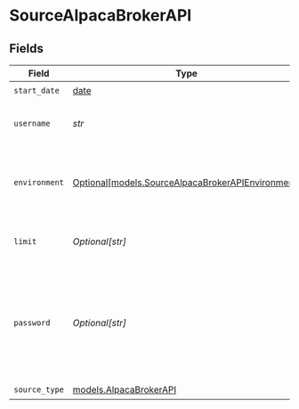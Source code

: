 # SourceAlpacaBrokerAPI


## Fields

| Field                                                                                                          | Type                                                                                                           | Required                                                                                                       | Description                                                                                                    |
| -------------------------------------------------------------------------------------------------------------- | -------------------------------------------------------------------------------------------------------------- | -------------------------------------------------------------------------------------------------------------- | -------------------------------------------------------------------------------------------------------------- |
| `start_date`                                                                                                   | [date](https://docs.python.org/3/library/datetime.html#date-objects)                                           | :heavy_check_mark:                                                                                             | N/A                                                                                                            |
| `username`                                                                                                     | *str*                                                                                                          | :heavy_check_mark:                                                                                             | API Key ID for the alpaca market                                                                               |
| `environment`                                                                                                  | [Optional[models.SourceAlpacaBrokerAPIEnvironment]](../models/sourcealpacabrokerapienvironment.md)             | :heavy_minus_sign:                                                                                             | The trading environment, either 'live', 'paper' or 'broker-api.sandbox'.                                       |
| `limit`                                                                                                        | *Optional[str]*                                                                                                | :heavy_minus_sign:                                                                                             | Limit for each response objects                                                                                |
| `password`                                                                                                     | *Optional[str]*                                                                                                | :heavy_minus_sign:                                                                                             | Your Alpaca API Secret Key. You can find this in the Alpaca developer web console under your account settings. |
| `source_type`                                                                                                  | [models.AlpacaBrokerAPI](../models/alpacabrokerapi.md)                                                         | :heavy_check_mark:                                                                                             | N/A                                                                                                            |
